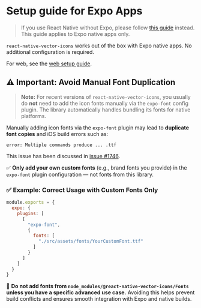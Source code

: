 # Setup guide for Expo Apps

> If you use React Native without Expo, please follow [this guide](./SETUP-REACT-NATIVE.md) instead. This guide applies to Expo native apps only.

`react-native-vector-icons` works out of the box with Expo native apps. No additional configuration is required.

For web, see the [web setup guide](./SETUP-WEB.md).

## ⚠️ Important: Avoid Manual Font Duplication

> **Note:** For recent versions of `react-native-vector-icons`, you usually do **not** need to add the icon fonts manually via the `expo-font` config plugin. The library automatically handles bundling its fonts for native platforms.

Manually adding icon fonts via the `expo-font` plugin may lead to **duplicate font copies** and iOS build errors such as:

```
error: Multiple commands produce ... .ttf
```

This issue has been discussed in [issue #1746](https://github.com/oblador/react-native-vector-icons/issues/1746).

✅ **Only add your own custom fonts** (e.g., brand fonts you provide) in the `expo-font` plugin configuration — not fonts from this library.

### ✅ Example: Correct Usage with Custom Fonts Only

```js
module.exports = {
  expo: {
    plugins: [
      [
        "expo-font",
        {
          fonts: [
            "./src/assets/fonts/YourCustomFont.ttf"
          ]
        }
      ]
    ]
  }
}
```

🚫 **Do not add fonts from `node_modules/@react-native-vector-icons/Fonts` unless you have a specific advanced use case.**
Avoiding this helps prevent build conflicts and ensures smooth integration with Expo and native builds.
